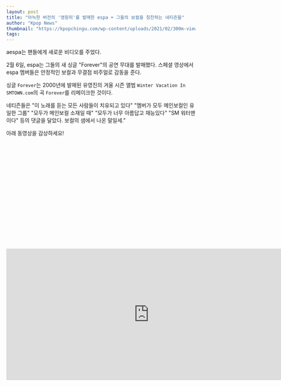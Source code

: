 ```yaml
---
layout: post
title: "아늑한 버전의 '영원히'를 발매한 espa + 그들의 보컬을 칭찬하는 네티즌들"
author: "Kpop News"
thumbnail: "https://kpopchingu.com/wp-content/uploads/2021/02/300m-views-2-1-890x512.png"
tags: 
---
```



aespa는 팬들에게 새로운 비디오를 주었다.

2월 6일, espa는 그들의 새 싱글 "Forever"의 공연 무대를 발매했다. 스페셜 영상에서 espa 멤버들은 안정적인 보컬과 무결점 비주얼로 감동을 준다.

싱글 `Forever`는 2000년에 발매된 유영진의 겨울 시즌 앨범 `Winter Vacation In SMTOWN.com`의 곡 `Forever`를 리메이크한 것이다.

네티즌들은 "이 노래를 듣는 모든 사람들이 치유되고 있다" "멤버가 모두 메인보컬인 유일한 그룹" "모두가 메인보컬 소재일 때" "모두가 너무 아름답고 재능있다" "SM 워터맨이다" 등의 댓글을 달았다. 보컬의 샘에서 나온 말일세."

아래 동영상을 감상하세요!


<div class="video_wrapper" style="padding-top: 56.25%;">
    <iframe width="760" height="350" frameborder="0" allow="accelerometer; autoplay; clipboard-write; encrypted-media; gyroscope; picture-in-picture" allowfullscreen="" class="lazyload" src="https://www.youtube.com/embed/8UnLnqQnZAM"></iframe>
</div>
